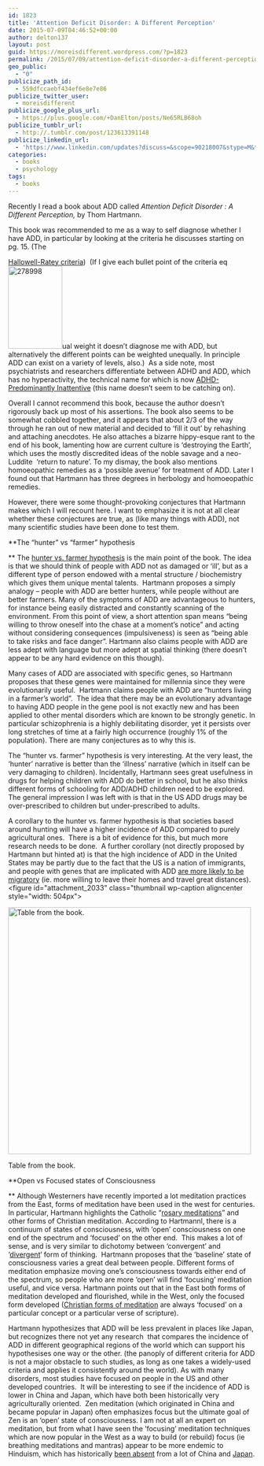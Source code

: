 ```yaml
---
id: 1823
title: 'Attention Deficit Disorder: A Different Perception'
date: 2015-07-09T04:46:52+00:00
author: delton137
layout: post
guid: https://moreisdifferent.wordpress.com/?p=1823
permalink: /2015/07/09/attention-deficit-disorder-a-different-perception/
geo_public:
  - "0"
publicize_path_id:
  - 559dfccaebf434ef6e8e7e86
publicize_twitter_user:
  - moreisdifferent
publicize_google_plus_url:
  - https://plus.google.com/+DanElton/posts/Ne65RLB68oh
publicize_tumblr_url:
  - http://.tumblr.com/post/123613391148
publicize_linkedin_url:
  - 'https://www.linkedin.com/updates?discuss=&scope=90218007&stype=M&topic=6024770521395187713&type=U&a=maeP'
categories:
  - books
  - psychology
tags:
  - books
---
```

Recently I read a book about ADD called _Attention Deficit Disorder : A Different Perception,_ by Thom Hartmann.

<!--more-->This book was recommended to me as a way to self diagnose whether I have ADD, in particular by looking at the criteria he discusses starting on pg. 15. (The 

[Hallowell-Ratey criteria](http://douglascootey.com/2007/05/hallowell-and-rateys-diagnostic.html))  (If I give each bullet point of the criteria eq[<img class=" wp-image-1828 alignright" src="http://www.moreisdifferent.com/wp-content/uploads/2015/07/278998.jpg?w=192" alt="278998" width="110" height="168" />](http://www.moreisdifferent.com/wp-content/uploads/2015/07/278998.jpg)ual weight it doesn&#8217;t diagnose me with ADD, but alternatively the different points can be weighted unequally. In principle ADD can exist on a variety of levels, also.)  As a side note, most psychiatrists and researchers differentiate between ADHD and ADD, which has no hyperactivity, the technical name for which is now [ADHD-Predominantly Inattentive](https://en.wikipedia.org/wiki/Attention_deficit_hyperactivity_disorder_predominantly_inattentive) (this name doesn&#8217;t seem to be catching on).

Overall I cannot recommend this book, because the author doesn&#8217;t rigorously back up most of his assertions. The book also seems to be somewhat cobbled together, and it appears that about 2/3 of the way through he ran out of new material and decided to &#8216;fill it out&#8217; by rehashing and attaching anecdotes. He also attaches a bizarre hippy-esque rant to the end of his book, lamenting how are current culture is &#8216;destroying the Earth&#8217;, which uses the mostly discredited ideas of the noble savage and a neo-Luddite  &#8216;return to nature&#8217;. To my dismay, the book also mentions homoeopathic remedies as a &#8216;possible avenue&#8217; for treatment of ADD. Later I found out that Hartmann has three degrees in herbology and homoeopathic remedies.

However, there were some thought-provoking conjectures that Hartmann makes which I will recount here. I want to emphasize it is not at all clear whether these conjectures are true, as (like many things with ADD), not many scientific studies have been done to test them.

**The &#8220;hunter&#8221; vs &#8220;farmer&#8221; hypothesis
  
** The [hunter vs. farmer hypothesis](https://en.wikipedia.org/wiki/Hunter_vs._farmer_hypothesis) is the main point of the book. The idea is that we should think of people with ADD not as damaged or &#8216;ill&#8217;, but as a different type of person endowed with a mental structure / biochemistry which gives them unique mental talents.  Hartmann proposes a simply analogy &#8211; people with ADD are better hunters, while people without are better farmers. Many of the symptoms of ADD are advantageous to hunters, for instance being easily distracted and constantly scanning of the environment. From this point of view, a short attention span means &#8220;being willing to throw oneself into the chase at a moment&#8217;s notice&#8221; and acting without considering consequences (impulsiveness) is seen as &#8220;being able to take risks and face danger&#8221;. Hartmann also claims people with ADD are less adept with language but more adept at spatial thinking (there doesn&#8217;t appear to be any hard evidence on this though).

Many cases of ADD are associated with specific genes, so Hartmann proposes that these genes were maintained for millennia since they were evolutionarily useful.  Hartmann claims people with ADD are &#8220;hunters living in a farmer&#8217;s world&#8221;.  The idea that there may be an evolutionary advantage to having ADD people in the gene pool is not exactly new and has been applied to other mental disorders which are known to be strongly genetic. In particular schizophrenia is a highly debilitating disorder, yet it persists over long stretches of time at a fairly high occurrence (roughly 1% of the population). There are many conjectures as to why this is.

The &#8220;hunter vs. farmer&#8221; hypothesis is very interesting. At the very least, the &#8216;hunter&#8217; narrative is better than the &#8216;illness&#8217; narrative (which in itself can be very damaging to children). Incidentally, Hartmann sees great usefulness in drugs for helping children with ADD do better in school, but he also thinks different forms of schooling for ADD/ADHD children need to be explored. The general impression I was left with is that in the US ADD drugs may be over-prescribed to children but under-prescribed to adults.

A corollary to the hunter vs. farmer hypothesis is that societies based around hunting will have a higher incidence of ADD compared to purely agricultural ones.  There is a bit of evidence for this, but much more research needs to be done.  A further corollary (not directly proposed by Hartmann but hinted at) is that the high incidence of ADD in the United States may be partly due to the fact that the US is a nation of immigrants, and people with genes that are implicated with ADD [are more likely to be migratory](http://www.ehbonline.org/article/S1090-5138%2899%2900015-X/abstract) (ie. more willing to leave their homes and travel great distances).<figure id="attachment_2033" class="thumbnail wp-caption aligncenter style="width: 504px">

[<img class=" wp-image-2033" src="http://www.moreisdifferent.com/wp-content/uploads/2015/08/addtable.png?w=295" alt="Table from the book. " width="494" height="502" srcset="http://www.moreisdifferent.com/wp-content/uploads/2015/08/addtable.png 632w, http://www.moreisdifferent.com/wp-content/uploads/2015/08/addtable-295x300.png 295w" sizes="(max-width: 494px) 100vw, 494px" />](http://www.moreisdifferent.com/wp-content/uploads/2015/08/addtable.png)<figcaption class="caption wp-caption-text">Table from the book.</figcaption></figure> 

**Open vs Focused states of Consciousness
  
** Although Westerners have recently imported a lot meditation practices from the East, forms of meditation have been used in the west for centuries. In particular, Hartmann highlights the Catholic &#8220;[rosary meditations](https://en.wikipedia.org/wiki/Rosary_devotions_and_spirituality#Meditation_and_contemplation)&#8221; and other forms of Christian meditation. According to Hartmannl, there is a continuum of states of consciousness, with &#8216;open&#8217; consciousness on one end of the spectrum and &#8216;focused&#8217; on the other end.  This makes a lot of sense, and is very similar to dichotomy between &#8216;convergent&#8217; and &#8216;[divergent](https://en.wikipedia.org/wiki/Divergent_thinking)&#8216; form of thinking.  Hartmann proposes that the &#8216;baseline&#8217; state of consciousness varies a great deal between people. Different forms of meditation emphasize moving one&#8217;s consciousness towards either end of the spectrum, so people who are more &#8216;open&#8217; will find &#8216;focusing&#8217; meditation useful, and vice versa. Hartmann points out that in the East both forms of meditation developed and flourished, while in the West, only the focused form developed ([Christian forms of meditation](https://en.wikipedia.org/wiki/Christian_meditation) are always &#8216;focused&#8217; on a particular concept or a particular verse of scripture).

Hartmann hypothesizes that ADD will be less prevalent in places like Japan, but recognizes there not yet any research  that compares the incidence of ADD in different geographical regions of the world which can support his hypothesises one way or the other. (the panoply of different criteria for ADD is not a major obstacle to such studies, as long as one takes a widely-used criteria and applies it consistently around the world). As with many disorders, most studies have focused on people in the US and other developed countries.  It will be interesting to see if the incidence of ADD is lower in China and Japan, which have both been historically very agriculturally oriented.  Zen meditation (which originated in China and became popular in Japan) often emphasizes focus but the ultimate goal of Zen is an &#8216;open&#8217; state of consciousness. I am not at all an expert on meditation, but from what I have seen the &#8216;focusing&#8217; meditation techniques which are now popular in the West as a way to build (or rebuild) focus (ie breathing meditations and mantras) appear to be more endemic to Hinduism, which has historically [been absent](https://en.wikipedia.org/wiki/Hinduism_in_China) from a lot of China and [Japan](https://en.wikipedia.org/wiki/Hinduism_in_Japan).